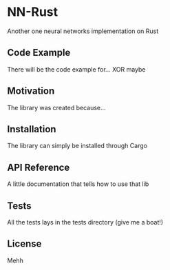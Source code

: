 # NN-Rust
Another one neural networks implementation on Rust

## Code Example
There will be the code example for... XOR maybe

## Motivation
The library was created because...

## Installation
The library can simply be installed through Cargo

## API Reference
A little documentation that tells how to use that lib

## Tests
All the tests lays in the tests directory (give me a boat!)

## License
Mehh
